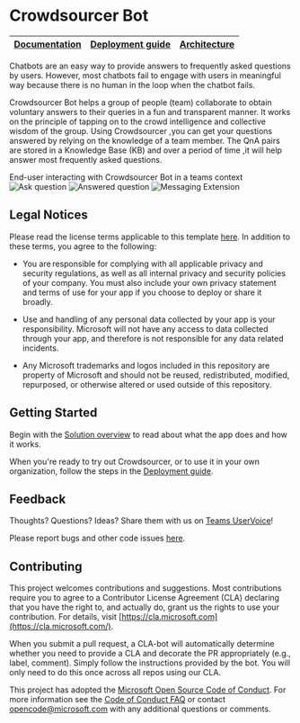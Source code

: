 # Crowdsourcer Bot

| [Documentation](https://github.com/OfficeDev/microsoft-teams-crowdsourcer-app/wiki) | [Deployment guide](https://github.com/OfficeDev/microsoft-teams-crowdsourcer-app/wiki/Deployment-Guide) | [Architecture](https://github.com/OfficeDev/microsoft-teams-crowdsourcer-app/wiki/Solution-Overview) |
| ---- | ---- | ---- |

Chatbots are an easy way to provide answers to frequently asked questions by users. However, most chatbots fail to engage with users in meaningful way because there is no human in the loop when the chatbot fails. 

Crowdsourcer Bot helps a group of people (team) collaborate to obtain voluntary answers to their queries in a fun and transparent manner. It works on the principle of tapping on to the crowd intelligence and collective wisdom of the group. Using Crowdsourcer ,you can get your questions answered by relying on the knowledge of a team member. The QnA pairs are stored in a Knowledge Base (KB) and over a period of time ,it will help answer most frequently asked questions.

End-user interacting with Crowdsourcer Bot in a teams context
![Ask question](https://github.com/OfficeDev/microsoft-teams-crowdsourcer-app/wiki/images/Readme-1.png)
![Answered question](https://github.com/OfficeDev/microsoft-teams-crowdsourcer-app/wiki/images/Readme-3.png)
![Messaging Extension](https://github.com/OfficeDev/microsoft-teams-crowdsourcer-app/wiki/images/Readme-4.png)


## **Legal Notices**

Please read the license terms applicable to this template [here](https://github.com/OfficeDev/microsoft-teams-crowdsourcer-app/blob/master/LICENSE). In addition to these terms, you agree to the following:

- You are responsible for complying with all applicable privacy and security regulations, as well as all internal privacy and security policies of your company. You must also include your own privacy statement and terms of use for your app if you choose to deploy or share it broadly.

- Use and handling of any personal data collected by your app is your responsibility. Microsoft will not have any access to data collected through your app, and therefore is not responsible for any data related incidents.

- Any Microsoft trademarks and logos included in this repository are property of Microsoft and should not be reused, redistributed, modified, repurposed, or otherwise altered or used outside of this repository.

## **Getting** **Started**

Begin with the [Solution overview](/wiki/Solution-Overview) to read about what the app does and how it works.

When you're ready to try out Crowdsourcer, or to use it in your own organization, follow the steps in the [Deployment guide](/wiki/Deployment-Guide).

## **Feedback**

Thoughts? Questions? Ideas? Share them with us on [Teams UserVoice](https://microsoftteams.uservoice.com/forums/555103-public)!

Please report bugs and other code issues [here](/issues/new).

## **Contributing**

This project welcomes contributions and suggestions. Most contributions require you to agree to a Contributor License Agreement (CLA) declaring that you have the right to, and actually do, grant us the rights to use your contribution. For details, visit [https://cla.microsoft.com](https://cla.microsoft.com/).

When you submit a pull request, a CLA-bot will automatically determine whether you need to provide a CLA and decorate the PR appropriately (e.g., label, comment). Simply follow the instructions provided by the bot. You will only need to do this once across all repos using our CLA.

This project has adopted the [Microsoft Open Source Code of Conduct](https://opensource.microsoft.com/codeofconduct/). For more information see the [Code of Conduct FAQ](https://opensource.microsoft.com/codeofconduct/faq/) or contact [opencode@microsoft.com](mailto:opencode@microsoft.com) with any additional questions or comments.
